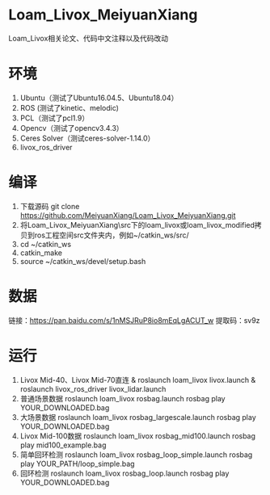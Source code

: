# Loam_Livox_MeiyuanXiang
Loam_Livox相关论文、代码中文注释以及代码改动

# 环境
1. Ubuntu（测试了Ubuntu16.04.5、Ubuntu18.04）
2. ROS (测试了kinetic、melodic)
3. PCL（测试了pcl1.9）
4. Opencv（测试了opencv3.4.3）
5. Ceres Solver（测试ceres-solver-1.14.0）
6. livox_ros_driver

# 编译
1. 下载源码 git clone https://github.com/MeiyuanXiang/Loam_Livox_MeiyuanXiang.git
2. 将Loam_Livox_MeiyuanXiang\src下的loam_livox或loam_livox_modified拷贝到ros工程空间src文件夹内，例如~/catkin_ws/src/
3. cd ~/catkin_ws
4. catkin_make
5. source ~/catkin_ws/devel/setup.bash

# 数据
链接：https://pan.baidu.com/s/1nMSJRuP8io8mEqLgACUT_w
提取码：sv9z

# 运行
1. Livox Mid-40、Livox Mid-70直连
& roslaunch loam_livox livox.launch
& roslaunch livox_ros_driver livox_lidar.launch
2. 普通场景数据
roslaunch loam_livox rosbag.launch
rosbag play YOUR_DOWNLOADED.bag
3. 大场景数据
roslaunch loam_livox rosbag_largescale.launch
rosbag play YOUR_DOWNLOADED.bag
4. Livox Mid-100数据
roslaunch loam_livox rosbag_mid100.launch
rosbag play mid100_example.bag
5. 简单回环检测
roslaunch loam_livox rosbag_loop_simple.launch
rosbag play YOUR_PATH/loop_simple.bag
6. 回环检测
roslaunch loam_livox rosbag_loop.launch
rosbag play YOUR_DOWNLOADED.bag
